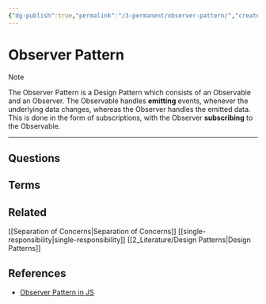 ```yaml
---
{"dg-publish":true,"permalink":"/3-permanent/observer-pattern/","created":"2023-07-21T05:28:51.825-06:00","updated":"2023-09-05T13:35:49.208-06:00"}
---
```


# Observer Pattern

> [!NOTE]
> The Observer Pattern is a Design Pattern which consists of an Observable and an Observer. The Observable handles **emitting** events, whenever the underlying data changes, whereas the Observer handles the emitted data. This is done in the form of subscriptions, with the Observer **subscribing** to the Observable.

---
## Questions

## Terms

## Related
[[Separation of Concerns\|Separation of Concerns]]
[[single-responsibility\|single-responsibility]]
[[2_Literature/Design Patterns\|Design Patterns]]

## References
- [Observer Pattern in JS](https://www.patterns.dev/posts/observer-pattern)